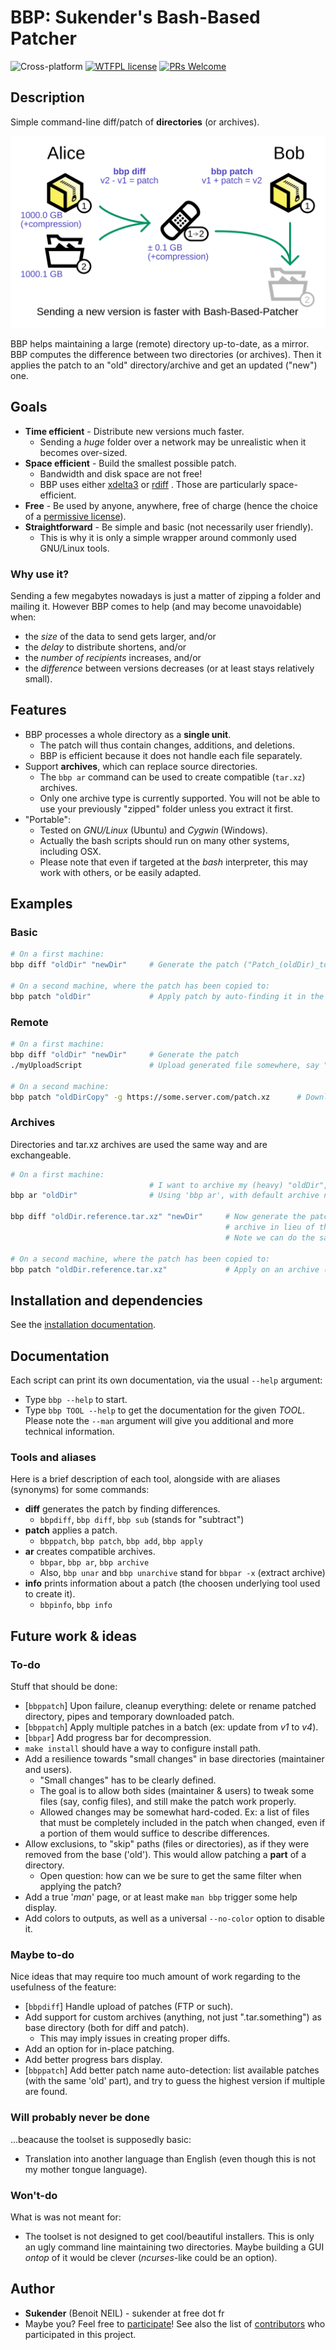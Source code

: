 # BBP: Sukender's Bash-Based Patcher
![Cross-platform](https://img.shields.io/badge/platform-windows%20cygwin%20%7C%20linux-lightgrey.svg) [![WTFPL license](https://img.shields.io/badge/license-WTFPL-green.svg)](https://github.com/Sukender/bash-based-patcher/blob/master/docs/LICENSE.md) [![PRs Welcome](https://img.shields.io/badge/PRs-welcome-blue.svg)](https://github.com/Sukender/bash-based-patcher/pulls)   

## Description
Simple command-line diff/patch of **directories** (or archives).

![BBP principle schema](bbp-diff-patch-principle.svg "BBP helps sending small updates")

BBP helps maintaining a large (remote) directory up-to-date, as a mirror.  
BBP computes the difference between two directories (or archives). Then it applies the patch to an "old" directory/archive and get an updated ("new") one.

## Goals
- **Time efficient** - Distribute new versions much faster.
  - Sending a *huge* folder over a network may be unrealistic when it becomes over-sized.
- **Space efficient** - Build the smallest possible patch.
  - Bandwidth and disk space are not free!
  - BBP uses either [xdelta3](http://xdelta.org/) or [rdiff](https://linux.die.net/man/1/rdiff) . Those are particularly space-efficient.
- **Free** - Be used by anyone, anywhere, free of charge (hence the choice of a [permissive license](LICENSE.md)).
- **Straightforward** - Be simple and basic (not necessarily user friendly).
  - This is why it is only a simple wrapper around commonly used GNU/Linux tools.

### Why use it?
Sending a few megabytes nowadays is just a matter of zipping a folder and mailing it. However BBP comes to help (and may become unavoidable) when:
- the *size* of the data to send gets larger, and/or
- the *delay* to distribute shortens, and/or
- the *number of recipients* increases, and/or
- the *difference* between versions decreases (or at least stays relatively small).

## Features
- BBP processes a whole directory as a **single unit**.
  - The patch will thus contain changes, additions, and deletions.
  - BBP is efficient because it does not handle each file separately.
- Support **archives**, which can replace source directories.
  - The ```bbp ar``` command can be used to create compatible (```tar.xz```) archives.
  - Only one archive type is currently supported. You will not be able to use your previously "zipped" folder unless you extract it first.
- "Portable":
  - Tested on *GNU/Linux* (Ubuntu) and *Cygwin* (Windows).
  - Actually the bash scripts should run on many other systems, including OSX.
  - Please note that even if targeted at the *bash* interpreter, this may work with others, or be easily adapted.

## Examples
### Basic
```bash
# On a first machine:
bbp diff "oldDir" "newDir"     # Generate the patch ("Patch_(oldDir)_to_(newDir).xz")

# On a second machine, where the patch has been copied to:
bbp patch "oldDir"             # Apply patch by auto-finding it in the current directory.
```

### Remote
```bash
# On a first machine:
bbp diff "oldDir" "newDir"     # Generate the patch
./myUploadScript               # Upload generated file somewhere, say "some.server.com/patch.xz"

# On a second machine:
bbp patch "oldDirCopy" -g https://some.server.com/patch.xz      # Download and apply patch
```

### Archives
Directories and tar.xz archives are used the same way and are exchangeable.
```bash
# On a first machine:
                               # I want to archive my (heavy) "oldDir", but keep it bbp-compatible.
bbp ar "oldDir"                # Using 'bbp ar', with default archive name ("oldDir.reference.tar.xz").

bbp diff "oldDir.reference.tar.xz" "newDir"     # Now generate the patch, but use the newly created "reference"
                                                # archive in lieu of the source directory.
                                                # Note we can do the same with "newDir".

# On a second machine, where the patch has been copied to:
bbp patch "oldDir.reference.tar.xz"             # Apply on an archive (also works with directory)
```

## Installation and dependencies
See the [installation documentation](INSTALL.md).

## Documentation
Each script can print its own documentation, via the usual ```--help``` argument:
- Type ```bbp --help``` to start.
- Type ```bbp TOOL --help``` to get the documentation for the given *TOOL*.
Please note the ```--man``` argument will give you additional and more technical information.

### Tools and aliases
Here is a brief description of each tool, alongside with are aliases (synonyms) for some commands:
- **diff** generates the patch by finding differences.
  - ```bbpdiff```, ```bbp diff```, ```bbp sub``` (stands for "subtract")
- **patch** applies a patch.
  - ```bbppatch```, ```bbp patch```, ```bbp add```, ```bbp apply```
- **ar** creates compatible archives.
  - ```bbpar```, ```bbp ar```, ```bbp archive```
  - Also, ```bbp unar``` and ```bbp unarchive``` stand for ```bbpar -x``` (extract archive)
- **info** prints information about a patch (the choosen underlying tool used to create it).
  - ```bbpinfo```, ```bbp info```

## Future work & ideas
### To-do
Stuff that should be done:
- [```bbppatch```] Upon failure, cleanup everything: delete or rename patched directory, pipes and temporary downloaded patch.
- [```bbppatch```] Apply multiple patches in a batch (ex: update from *v1* to *v4*).
- [```bbpar```] Add progress bar for decompression.
- ```make install``` should have a way to configure install path.
- Add a resilience towards "small changes" in base directories (maintainer and users).
  - "Small changes" has to be clearly defined.
  - The goal is to allow both sides (maintainer & users) to tweak some files (say, config files), and still make the patch work properly.
  - Allowed changes may be somewhat hard-coded. Ex: a list of files that must be completely included in the patch when changed, even if a portion of them would suffice to describe differences.
- Allow exclusions, to "skip" paths (files or directories), as if they were removed from the base ('old'). This would allow patching a **part** of a directory.
  - Open question: how can we be sure to get the same filter when applying the patch?
- Add a true '*man*' page, or at least make ```man bbp``` trigger some help display.
- Add colors to outputs, as well as a universal ```--no-color``` option to disable it.

### Maybe to-do
Nice ideas that may require too much amount of work regarding to the usefulness of the feature:
- [```bbpdiff```] Handle upload of patches (FTP or such).
- Add support for custom archives (anything, not just ".tar.something") as base directory (both for diff and patch).
  - This may imply issues in creating proper diffs.
- Add an option for in-place patching.
- Add better progress bars display.
- [```bbppatch```] Add better patch name auto-detection: list available patches (with the same 'old' part), and try to guess the highest version if multiple are found.

### Will probably never be done
...beacause the toolset is supposedly basic:
- Translation into another language than English (even though this is not my mother tongue language).

### Won't-do
What is was not meant for:
- The toolset is not designed to get cool/beautiful installers. This is only an ugly command line maintaining two directories. Maybe building a GUI *ontop* of it would be clever (*ncurses*-like could be an option).

## Author
- **Sukender** (Benoit NEIL) - sukender at free dot fr
- Maybe you? Feel free to [participate](https://github.com/Sukender/bash-based-patcher/pulls)!
See also the list of [contributors](https://github.com/Sukender/bash-based-patcher/contributors) who participated in this project.
